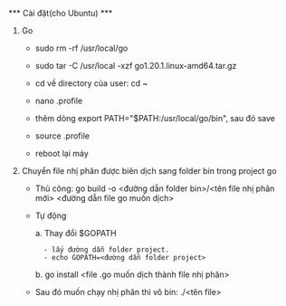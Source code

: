 *** Cài đặt(cho Ubuntu) *** 

1. Go

	* sudo rm -rf /usr/local/go
	
	* sudo tar -C /usr/local -xzf go1.20.1.linux-amd64.tar.gz
	
	* cd về directory của user: cd ~
	
	* nano .profile
	
	* thêm dòng export PATH="$PATH:/usr/local/go/bin", sau đó save
	
	* source .profile

	* reboot lại máy

2. Chuyển file nhị phân được biên dịch sang folder bin trong project go

	* Thủ công: go build -o <đường dẫn folder bin>/<tên file nhị phân mới> <đường dẫn file go muốn dịch>

	* Tự động
	
		a. Thay đổi $GOPATH

			- lấy đường dẫn folder project.
			- echo GOPATH=<đường dẫn folder project>
		
		b. go install <file .go muốn dịch thành file nhị phân>

	* Sau đó muốn chạy nhị phân thì vô bin: ./<tên file>